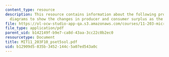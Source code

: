 ```yaml
---
content_type: resource
description: This resource contains information about the following problem, use appropriate
  diagrams to show the changes in producer and consumer surplus as the situation evolves.
file: https://ol-ocw-studio-app-qa.s3.amazonaws.com/courses/11-203-microeconomics-fall-2010/b12909d5835b3452144c5a07ed543a0c_MIT11_203F10_pset5sol.pdf
file_type: application/pdf
parent_uid: b142149f-b9e7-ca8d-43aa-3cc22c0b2ec0
resourcetype: Document
title: MIT11_203F10_pset5sol.pdf
uid: b12909d5-835b-3452-144c-5a07ed543a0c
---
```

